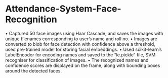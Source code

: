 # Attendance-System-Face-Recognition
• Captured 50 face images using Haar Cascade, and saves the images with unique filenames corresponding to user’s name and roll no.
• Images are converted to blob for face detection with confidence above a threshold, used pre-trained model for storing facial embeddings.
• Used scikit-learn’s LabelEncoder for encoding names and saved to the ”le.pickle” file, SVM recogniser for classification of images.
• The recognized names and confidence scores are displayed on the frame, along with bounding boxes around the detected faces.
